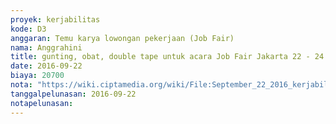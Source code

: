 ```yaml
---
proyek: kerjabilitas
kode: D3
anggaran: Temu karya lowongan pekerjaan (Job Fair)
nama: Anggrahini
title: gunting, obat, double tape untuk acara Job Fair Jakarta 22 - 24 September 2016
date: 2016-09-22
biaya: 20700
nota: "https://wiki.ciptamedia.org/wiki/File:September_22_2016_kerjabilitas_D3_atk%26obat_jobfair_jakarta_inok.jpg"
tanggalpelunasan: 2016-09-22
notapelunasan:
---
```

